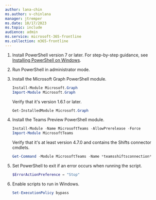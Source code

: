 ```yaml
---
author: lana-chin
ms.author: v-chinlana
manager: jtremper
ms.date: 10/17/2023 
ms.topic: include
audience: admin
ms.service: microsoft-365-frontline
ms.collection: m365-frontline
---
```

1. Install PowerShell version 7 or later. For step-by-step guidance, see [Installing PowerShell on Windows](/powershell/scripting/install/installing-powershell-on-windows).

1. Run PowerShell in administrator mode.
1. Install the Microsoft Graph PowerShell module.

    ```powershell
    Install-Module Microsoft.Graph
    Import-Module Microsoft.Graph
    ```

    Verify that it's version 1.6.1 or later.

    ```powershell
    Get-InstalledModule Microsoft.Graph 
    ```

1. Install the Teams Preview PowerShell module.

    ```powershell
    Install-Module -Name MicrosoftTeams -AllowPrerelease -Force
    Import-Module MicrosoftTeams 
    ```

    Verify that it's at least version 4.7.0 and contains the Shifts connector cmdlets.

    ```powershell
    Get-Command -Module MicrosoftTeams -Name *teamsshiftsconnection* 
    ```

1. Set PowerShell to exit if an error occurs when running the script.

    ```powershell
    $ErrorActionPreference = "Stop" 
    ```

1. Enable scripts to run in Windows.

    ```powershell
    Set-ExecutionPolicy bypass 
    ```